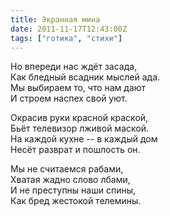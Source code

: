 ```yaml
---
title: Экранная мина
date: 2011-11-17T12:43:00Z
tags: ["готика", "стихи"]
---
```


Но впереди нас ждёт засада,  
Как бледный всадник мыслей ада.  
Мы выбираем то, что нам дают  
И строем наспех свой уют.

Окрасив руки красной краской,  
Бьёт телевизор лживой маской.  
На каждой кухне -- в каждый дом  
Несёт разврат и пошлость он.

Мы не считаемся рабами,  
Хватая жадно слово лбами,  
И не преступны наши спины,  
Как бред жестокой телемины.  
